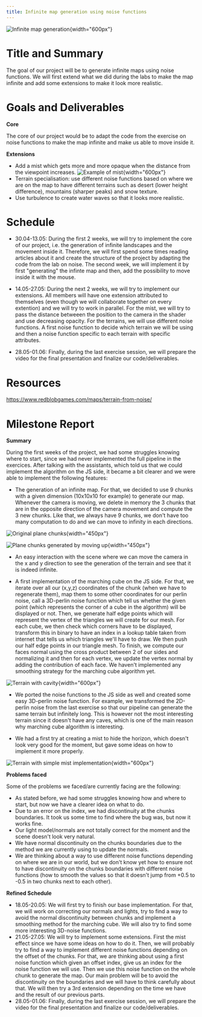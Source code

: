 ```yaml
---
title: Infinite map generation using noise functions
---
```


![Infinite map generation](images/landscape.png){width="600px"}

# Title and Summary

The goal of our project will be to generate infinite maps using noise functions. We will first extend what we did during the labs to make the map infinite and add some extensions to make it look more realistic.

# Goals and Deliverables

**Core**

The core of our project would be to adapt the code from the exercise on noise functions to make the map infinite and make us able to move inside it.

**Extensions**

* Add a mist which gets more and more opaque when the distance from the viewpoint increases.
![Example of mist](images/fog.png){width="600px"}
* Terrain specialisation: use different noise functions based on where we are on the map to have different terrains such as desert (lower height difference), mountains (sharper peaks) and snow texture.
* Use turbulence to create water waves so that it looks more realistic.

# Schedule

* 30.04-13.05: During the first 2 weeks, we will try to implement the core of our project, i.e. the generation of infinite landscapes and the movement inside it. Therefore, we will first spend some times reading articles about it and create the structure of the project by adapting the code from the lab on noise. The second week, we will implement it by first "generating" the infinte map and then, add the possibility to move inside it with the mouse.

* 14.05-27.05: During the next 2 weeks, we will try to implement our extensions. All members will have one extension attributed to themselves (even though we will collaborate together on every extention) and we will try to work in parallel. For the mist, we will try to pass the distance betweeen the position to the camera in the shader and use decreasing opacity. For the terrains, we will use different noise functions. A first noise function to decide which terrain we will be using and then a noise function specific to each terrain with specific attributes.
* 28.05-01.06: Finally, during the last exercise session, we will prepare the video for the final presentation and finalize our code/deliverables.


# Resources

https://www.redblobgames.com/maps/terrain-from-noise/


# Milestone Report

**Summary**

During the first weeks of the project, we had some struggles knowing where to start, since we had never implemented the full pipeline in the exercices. After talking with the assistants, which told us that we could implement the algorithm on the JS side, it became a bit clearer and we were able to implement the following features:


- The generation of an infinite map. For that, we decided to use 9 chunks with a given dimension (10x10x10 for example) to generate our map. Whenever the camera is moving, we delete in memory the 3 chunks that are in the opposite direction of the camera movement and compute the 3 new chunks. Like that, we always have 9 chunks, we don't have too many computation to do and we can move to infinity in each directions.

![Original plane chunks](images/plane1.png){width="450px"}

![Plane chunks generated by moving up](images/plane2.png){width="450px"}

- An easy interaction with the scene where we can move the camera in the x and y direction to see the generation of the terrain and see that it is indeed infinite.

- A first implementation of the marching cube on the JS side. For that, we iterate over all our (x,y,z) coordinates of the chunk (when we have to regenerate them), map them to some other coordinates for our perlin noise, call a 3D-perlin noise function which tell us whether the given point (which represents the corner of a cube in the algorithm) will be displayed or not.
Then, we generate half edge points which will represent the vertex of the triangles we will create for our mesh. For each cube, we then check which corners have to be displayed, transform this in binary to have an index in a lookup table taken from internet that tells us which triangles we'll have to draw. We then push our half edge points in our triangle mesh. To finish, we compute our faces normal using the cross product between 2 of our sides and normalizing it and then for each vertex, we update the vertex normal by adding the contribution of each face. We haven't implemented any smoothing strategy for the marching cube algorithm yet.

![Terrain with cavity](images/cavity.png){width="600px"}

- We ported the noise functions to the JS side as well and created some easy 3D-perlin noise function. For example, we transformed the 2D-perlin noise from the last exercise so that our pipeline can generate the same terrain but infinitely long. This is however not the most interesting terrain since it doesn't have any caves, which is one of the main reason why marching cube algorithm is interesting.

- We had a first try at creating a mist to hide the horizon, which doesn't look very good for the moment, but gave some ideas on how to implement it more properly.

![Terrain with simple mist implementation](images/map.png){width="600px"}


**Problems faced**

Some of the problems we faced/are currently facing are the following:

- As stated before, we had some struggles knowing how and where to start, but now we have a clearer idea on what to do.
- Due to an error on the index, we had discontinuity at the chunks boundaries. It took us some time to find where the bug was, but now it works fine.
- Our light model/normals are not totally correct for the moment and the scene doesn't look very natural.
- We have normal discontinuity on the chunks boundaries due to the method we are currently using to update the normals.
- We are thinking about a way to use different noise functions depending on where we are in our world, but we don't know yet how to ensure not to have discontinuity on the chunks boundaries with different noise functions (how to smooth the values so that it doesn't jump from +0.5 to -0.5 in two chunks next to each other).

**Refined Schedule**

* 18.05-20.05: We will first try to finish our base implementation. For that, we will work on correcting our normals and lights, try to find a way to avoid the normal discontinuity between chunks and implement a smoothing method for the marching cube. We will also try to find some more interesting 3D-noise functions.
* 21.05-27.05: We will try to implement some extensions. First the mist effect since we have some ideas on how to do it. Then, we will probably try to find a way to implement different noise functions depending on the offset of the chunks. For that, we are thinking about using a first noise function which given an offset index, give us an index for the noise function we will use. Then we use this noise function on the whole chunk to generate the map. Our main problem will be to avoid the discontinuity on the boundaries and we will have to think carefully about that. We will then try a 3rd extension depending on the time we have and the result of our previous parts.
* 28.05-01.06: Finally, during the last exercise session, we will prepare the video for the final presentation and finalize our code/deliverables.






